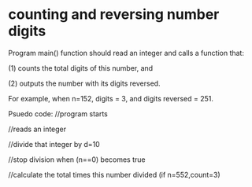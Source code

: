 # counting and reversing number digits
Program main() function should read an integer and calls a function that:

(1) counts the total digits of this number, and

(2) outputs the number with its digits reversed.

For example, when n=152, digits = 3, and digits reversed = 251.

Psuedo code:
//program starts

//reads an integer

//divide that integer by d=10

//stop division when (n==0) becomes true

//calculate the total times this number divided (if n=552,count=3)
